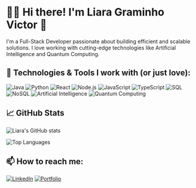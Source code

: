 # 👋🏻 Hi there! I'm Liara Graminho Victor 💙

I'm a Full-Stack Developer passionate about building efficient and scalable solutions. I love working with cutting-edge technologies like Artificial Intelligence and Quantum Computing.

## 🚀 Technologies & Tools I work with (or just love):

![Java](https://img.shields.io/badge/-Java-DD0031?style=flat-square&logo=openjdk&logoColor=white)
![Python](https://img.shields.io/badge/-Python-FFD43B?style=flat-square&logo=python&logoColor=black)
![React](https://img.shields.io/badge/-React-00D8FF?style=flat-square&logo=react&logoColor=black)
![Node.js](https://img.shields.io/badge/-Node.js-3C873A?style=flat-square&logo=node.js&logoColor=white)
![JavaScript](https://img.shields.io/badge/-JavaScript-F7DF1E?style=flat-square&logo=javascript&logoColor=black)
![TypeScript](https://img.shields.io/badge/-TypeScript-007ACC?style=flat-square&logo=typescript&logoColor=white)
![SQL](https://img.shields.io/badge/-SQL-09628c?style=flat-square&logo=mysql&logoColor=white)
![NoSQL](https://img.shields.io/badge/-NoSQL-220347?style=flat-square&logo=cloud&logoColor=white)
![Artificial Intelligence](https://img.shields.io/badge/-Artificial%20Intelligence-FF6F00?style=flat-square&logo=robot&logoColor=white)
![Quantum Computing](https://img.shields.io/badge/-Quantum%20Computing-6C3483?style=flat-square&logo=atom&logoColor=white)

## 📈 GitHub Stats

![Liara's GitHub stats](https://github-readme-stats.vercel.app/api?username=Graminho07&show_icons=true&theme=tokyonight)

![Top Languages](https://github-readme-stats.vercel.app/api/top-langs/?username=Graminho07&layout=compact&theme=tokyonight)

## 📫 How to reach me:

[![LinkedIn](https://img.shields.io/badge/-LinkedIn-0077B5?style=flat-square&logo=linkedin&logoColor=white)](https://linkedin.com/in/seu-linkedin)
[![Portfolio](https://img.shields.io/badge/-Portfolio-333333?style=flat-square&logo=github&logoColor=white)](https://seu-site.com)
